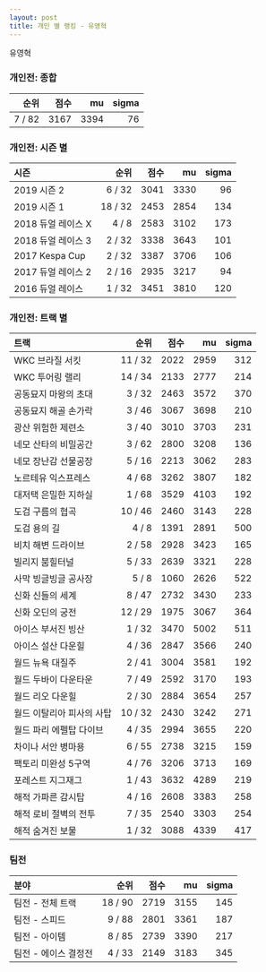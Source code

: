 ```yaml
---
layout: post
title: 개인 별 랭킹 - 유영혁
---
```


유영혁

### 개인전: 종합

| 순위 | 점수 | mu | sigma |
|---:|---:|---:|---:|
| 7 / 82 | 3167 | 3394 | 76 |

### 개인전: 시즌 별

| 시즌 | 순위 | 점수 | mu | sigma |
|:---|---:|---:|---:|---:|
| 2019 시즌 2 | 6 / 32 | 3041 | 3330 | 96 |
| 2019 시즌 1 | 18 / 32 | 2453 | 2854 | 134 |
| 2018 듀얼 레이스 X | 4 / 8 | 2583 | 3102 | 173 |
| 2018 듀얼 레이스 3 | 2 / 32 | 3338 | 3643 | 101 |
| 2017 Kespa Cup | 2 / 32 | 3387 | 3706 | 106 |
| 2017 듀얼 레이스 2 | 2 / 16 | 2935 | 3217 | 94 |
| 2016 듀얼 레이스 | 1 / 32 | 3451 | 3810 | 120 |

### 개인전: 트랙 별

| 트랙 | 순위 | 점수 | mu | sigma |
|:---|---:|---:|---:|---:|
| WKC 브라질 서킷 | 11 / 32 | 2022 | 2959 | 312 |
| WKC 투어링 랠리 | 14 / 34 | 2133 | 2777 | 214 |
| 공동묘지 마왕의 초대 | 3 / 32 | 2463 | 3572 | 370 |
| 공동묘지 해골 손가락 | 3 / 46 | 3067 | 3698 | 210 |
| 광산 위험한 제련소 | 3 / 40 | 3010 | 3703 | 231 |
| 네모 산타의 비밀공간 | 3 / 62 | 2800 | 3208 | 136 |
| 네모 장난감 선물공장 | 5 / 16 | 2213 | 3062 | 283 |
| 노르테유 익스프레스 | 4 / 68 | 3262 | 3807 | 182 |
| 대저택 은밀한 지하실 | 1 / 68 | 3529 | 4103 | 192 |
| 도검 구름의 협곡 | 10 / 46 | 2460 | 3143 | 228 |
| 도검 용의 길 | 4 / 8 | 1391 | 2891 | 500 |
| 비치 해변 드라이브 | 2 / 58 | 2928 | 3423 | 165 |
| 빌리지 붐힐터널 | 5 / 33 | 2639 | 3321 | 228 |
| 사막 빙글빙글 공사장 | 5 / 8 | 1060 | 2626 | 522 |
| 신화 신들의 세계 | 8 / 47 | 2732 | 3430 | 233 |
| 신화 오딘의 궁전 | 12 / 29 | 1975 | 3067 | 364 |
| 아이스 부서진 빙산 | 1 / 32 | 3470 | 5002 | 511 |
| 아이스 설산 다운힐 | 4 / 36 | 2847 | 3566 | 240 |
| 월드 뉴욕 대질주 | 2 / 41 | 3004 | 3581 | 192 |
| 월드 두바이 다운타운 | 7 / 49 | 2592 | 3170 | 193 |
| 월드 리오 다운힐 | 2 / 30 | 2884 | 3654 | 257 |
| 월드 이탈리아 피사의 사탑 | 10 / 32 | 2430 | 3242 | 271 |
| 월드 파리 에펠탑 다이브 | 4 / 35 | 2994 | 3655 | 220 |
| 차이나 서안 병마용 | 6 / 55 | 2738 | 3215 | 159 |
| 팩토리 미완성 5구역 | 4 / 76 | 3206 | 3713 | 169 |
| 포레스트 지그재그 | 1 / 43 | 3632 | 4289 | 219 |
| 해적 가파른 감시탑 | 4 / 16 | 2608 | 3383 | 258 |
| 해적 로비 절벽의 전투 | 7 / 35 | 2540 | 3303 | 254 |
| 해적 숨겨진 보물 | 1 / 32 | 3088 | 4339 | 417 |

### 팀전

| 분야 | 순위 | 점수 | mu | sigma |
|:---|---:|---:|---:|---:|
| 팀전 - 전체 트랙 | 18 / 90 | 2719 | 3155 | 145 |
| 팀전 - 스피드 | 9 / 88 | 2801 | 3361 | 187 |
| 팀전 - 아이템 | 8 / 85 | 2739 | 3390 | 217 |
| 팀전 - 에이스 결정전 | 4 / 33 | 2149 | 3183 | 345 |
